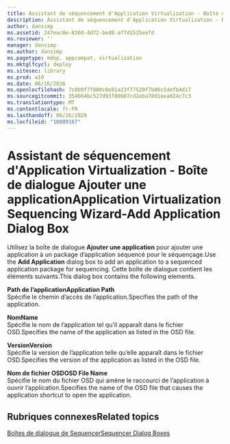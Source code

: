 ```yaml
---
title: Assistant de séquencement d'Application Virtualization - Boîte de dialogue Ajouter une application
description: Assistant de séquencement d'Application Virtualization - Boîte de dialogue Ajouter une application
author: dansimp
ms.assetid: 247eac0e-830d-4d72-be48-af7d1525eefd
ms.reviewer: ''
manager: dansimp
ms.author: dansimp
ms.pagetype: mdop, appcompat, virtualization
ms.mktglfcycl: deploy
ms.sitesec: library
ms.prod: w10
ms.date: 06/16/2016
ms.openlocfilehash: 7c0b9f7f800c0e81a23f77520f7b86c5defb4d17
ms.sourcegitcommit: 354664bc527d93f80687cd2eba70d1eea024c7c3
ms.translationtype: MT
ms.contentlocale: fr-FR
ms.lasthandoff: 06/26/2020
ms.locfileid: "10809167"
---
```

# <span data-ttu-id="60bf4-103">Assistant de séquencement d'Application Virtualization - Boîte de dialogue Ajouter une application</span><span class="sxs-lookup"><span data-stu-id="60bf4-103">Application Virtualization Sequencing Wizard-Add Application Dialog Box</span></span>


<span data-ttu-id="60bf4-104">Utilisez la boîte de dialogue **Ajouter une application** pour ajouter une application à un package d’application séquencé pour le séquençage.</span><span class="sxs-lookup"><span data-stu-id="60bf4-104">Use the **Add Application** dialog box to add an application to a sequenced application package for sequencing.</span></span> <span data-ttu-id="60bf4-105">Cette boîte de dialogue contient les éléments suivants.</span><span class="sxs-lookup"><span data-stu-id="60bf4-105">This dialog box contains the following elements.</span></span>

<a href="" id="application-path"></a>**<span data-ttu-id="60bf4-106">Path de l’application</span><span class="sxs-lookup"><span data-stu-id="60bf4-106">Application Path</span></span>**  
<span data-ttu-id="60bf4-107">Spécifie le chemin d’accès de l’application.</span><span class="sxs-lookup"><span data-stu-id="60bf4-107">Specifies the path of the application.</span></span>

<a href="" id="name"></a>**<span data-ttu-id="60bf4-108">Nom</span><span class="sxs-lookup"><span data-stu-id="60bf4-108">Name</span></span>**  
<span data-ttu-id="60bf4-109">Spécifie le nom de l’application tel qu’il apparaît dans le fichier OSD.</span><span class="sxs-lookup"><span data-stu-id="60bf4-109">Specifies the name of the application as listed in the OSD file.</span></span>

<a href="" id="version"></a>**<span data-ttu-id="60bf4-110">Version</span><span class="sxs-lookup"><span data-stu-id="60bf4-110">Version</span></span>**  
<span data-ttu-id="60bf4-111">Spécifie la version de l’application telle qu’elle apparaît dans le fichier OSD.</span><span class="sxs-lookup"><span data-stu-id="60bf4-111">Specifies the version of the application as listed in the OSD file.</span></span>

<a href="" id="osd-file-name"></a>**<span data-ttu-id="60bf4-112">Nom de fichier OSD</span><span class="sxs-lookup"><span data-stu-id="60bf4-112">OSD File Name</span></span>**  
<span data-ttu-id="60bf4-113">Spécifie le nom du fichier OSD qui amène le raccourci de l’application à ouvrir l’application.</span><span class="sxs-lookup"><span data-stu-id="60bf4-113">Specifies the name of the OSD file that causes the application shortcut to open the application.</span></span>

## <span data-ttu-id="60bf4-114">Rubriques connexes</span><span class="sxs-lookup"><span data-stu-id="60bf4-114">Related topics</span></span>


[<span data-ttu-id="60bf4-115">Boîtes de dialogue de Sequencer</span><span class="sxs-lookup"><span data-stu-id="60bf4-115">Sequencer Dialog Boxes</span></span>](sequencer-dialog-boxes.md)

 

 





